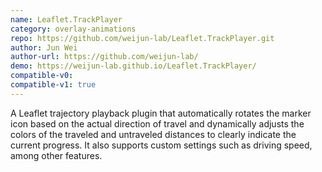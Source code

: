 ```yaml
---
name: Leaflet.TrackPlayer
category: overlay-animations
repo: https://github.com/weijun-lab/Leaflet.TrackPlayer.git
author: Jun Wei
author-url: https://github.com/weijun-lab/
demo: https://weijun-lab.github.io/Leaflet.TrackPlayer/
compatible-v0:
compatible-v1: true
---
```


A Leaflet trajectory playback plugin that automatically rotates the marker icon based on the actual direction of travel and dynamically adjusts the colors of the traveled and untraveled distances to clearly indicate the current progress. It also supports custom settings such as driving speed, among other features. 
